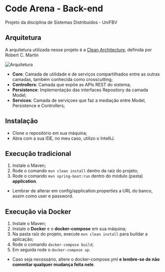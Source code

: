 # Code Arena - Back-end
Projeto da disciplina de Sistemas Distribuídos - UniFBV

## Arquitetura
A arquitetura utilizada nesse projeto é a [Clean Architecture](https://blog.cleancoder.com/uncle-bob/2012/08/13/the-clean-architecture.html), definida por Robert C. Martin

![Arquitetura](https://i.imgur.com/fVDVgnN.png)

- **Core**: Camada de utilidade e de serviços compartilhados entre as outras camadas, também conhecida como crosscutting;
- **Controllers**: Camada que expõe as APIs REST do sistema;
- **Persistence**: Implementação das interfaces Repository da camada Model;
- **Services**: Camada de serviçoes que faz a mediação entre Model, Persistence e Controllers;


## Instalação

- Clone o repositório em sua máquina;
- Abra com a sua IDE, no meu caso, utilizo o IntelliJ.

## Execução tradicional

1. Instale o Maven;
2. Rode o comando `mvn clean install` dentro da raiz do projeto;
2. Rode o comando `mvn spring-boot:run` dentro do módulo (pasta) **application**.

* Lembrar de alterar em config/application.properties a URL do banco, assim como user e password.

## Execução via Docker

1. Instale o Maven;
2. Instale o **Docker** e o **docker-compose** em sua máquina;
3. Na pasta raíz do projeto, execute `mvn clean install` para buildar a aplicação;
4. Rode o comando `docker-compose build`;
5. Em seguida rode o `docker-compose up`.

* Caso seja necessário, altere o docker-compose.yml **e lembre-se de não commitar qualquer mudança feita nele**.
